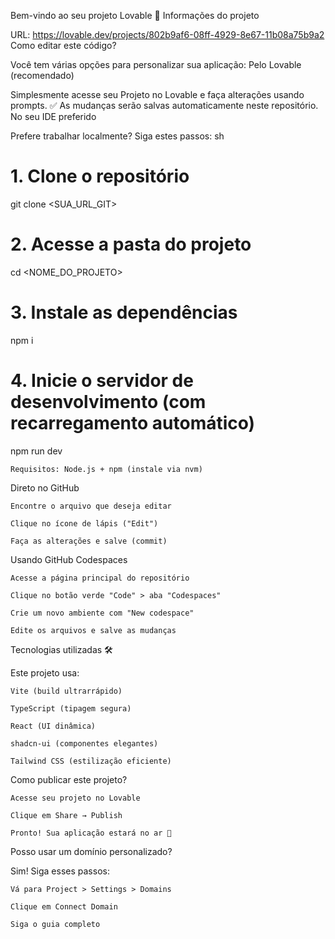 Bem-vindo ao seu projeto Lovable 💖
Informações do projeto

URL: https://lovable.dev/projects/802b9af6-08ff-4929-8e67-11b08a75b9a2
Como editar este código?

Você tem várias opções para personalizar sua aplicação:
Pelo Lovable (recomendado)

Simplesmente acesse seu Projeto no Lovable e faça alterações usando prompts.
✅ As mudanças serão salvas automaticamente neste repositório.
No seu IDE preferido

Prefere trabalhar localmente? Siga estes passos:
sh

# 1. Clone o repositório
git clone <SUA_URL_GIT>

# 2. Acesse a pasta do projeto
cd <NOME_DO_PROJETO>

# 3. Instale as dependências
npm i

# 4. Inicie o servidor de desenvolvimento (com recarregamento automático)
npm run dev

    Requisitos: Node.js + npm (instale via nvm)

Direto no GitHub

    Encontre o arquivo que deseja editar

    Clique no ícone de lápis ("Edit")

    Faça as alterações e salve (commit)

Usando GitHub Codespaces

    Acesse a página principal do repositório

    Clique no botão verde "Code" > aba "Codespaces"

    Crie um novo ambiente com "New codespace"

    Edite os arquivos e salve as mudanças

Tecnologias utilizadas 🛠️

Este projeto usa:

    Vite (build ultrarrápido)

    TypeScript (tipagem segura)

    React (UI dinâmica)

    shadcn-ui (componentes elegantes)

    Tailwind CSS (estilização eficiente)

Como publicar este projeto?

    Acesse seu projeto no Lovable

    Clique em Share → Publish

    Pronto! Sua aplicação estará no ar 🚀

Posso usar um domínio personalizado?

Sim! Siga esses passos:

    Vá para Project > Settings > Domains

    Clique em Connect Domain

    Siga o guia completo
